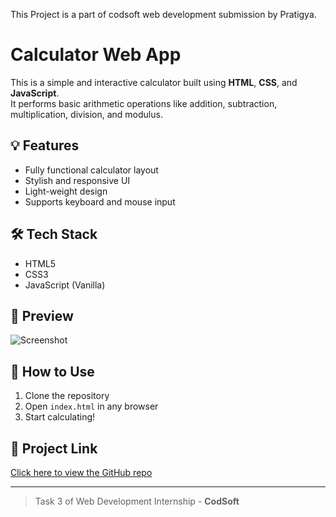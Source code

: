 This Project is a part of codsoft web development submission by Pratigya.
# Calculator Web App

This is a simple and interactive calculator built using **HTML**, **CSS**, and **JavaScript**.  
It performs basic arithmetic operations like addition, subtraction, multiplication, division, and modulus.

## 💡 Features
- Fully functional calculator layout
- Stylish and responsive UI
- Light-weight design
- Supports keyboard and mouse input

## 🛠️ Tech Stack
- HTML5
- CSS3
- JavaScript (Vanilla)

## 📸 Preview
![Screenshot](screenshot.png) <!-- Optional if you want to add an image -->

## 🚀 How to Use
1. Clone the repository
2. Open `index.html` in any browser
3. Start calculating!

## 🔗 Project Link
[Click here to view the GitHub repo](https://github.com/Pratigya24/CODSOFT)

---

> Task 3 of Web Development Internship - **CodSoft**
